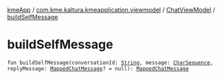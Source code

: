 [kmeApp](../../index.md) / [com.kme.kaltura.kmeapplication.viewmodel](../index.md) / [ChatViewModel](index.md) / [buildSelfMessage](./build-self-message.md)

# buildSelfMessage

`fun buildSelfMessage(conversationId: `[`String`](https://kotlinlang.org/api/latest/jvm/stdlib/kotlin/-string/index.html)`, message: `[`CharSequence`](https://kotlinlang.org/api/latest/jvm/stdlib/kotlin/-char-sequence/index.html)`, replyMessage: `[`MappedChatMessage`](../../com.kme.kaltura.kmeapplication.data/-mapped-chat-message/index.md)`? = null): `[`MappedChatMessage`](../../com.kme.kaltura.kmeapplication.data/-mapped-chat-message/index.md)